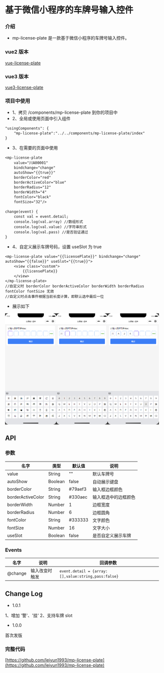 # 基于微信小程序的车牌号输入控件

### 介绍

- mp-license-plate 是一款基于微信小程序的车牌号输入控件。

### vue2 版本

[vue-license-plate](https://github.com/leiyun1993/vue2-license-plate)

### vue3 版本

[vue3-license-plate](https://github.com/leiyun1993/vue3-license-plate)

### 项目中使用

- 1、拷贝 /components/mp-license-plate 到你的项目中
- 2、全局或使用页面中引入组件

```
"usingComponents": {
    "mp-license-plate":"../../components/mp-license-plate/index"
}
```

- 3、在需要的页面中使用

```
<mp-license-plate
    value="川A00001"
    bindchange="change"
    autoShow="{{true}}"
    borderColor="red"
    borderActiveColor="blue"
    borderRadius="12"
    borderWidth="4"
    fontColor="black"
    fontSize="32"/>

change(event) {
    const val = event.detail;
    console.log(val.array) //数组形式
    console.log(val.value) //字符串形式
    console.log(val.pass) //是否验证通过
}
```

- 4、自定义展示车牌号码，设置 useSlot 为 true

```
<mp-license-plate value="{{licensePlate}}" bindchange="change" autoShow="{{false}}" useSlot="{{true}}">
    <view class="custom">
        {{licensePlate}}
    </view>
</mp-license-plate>
//自定义时 borderColor borderActiveColor borderWidth borderRadius  fontColor fontSize 无效
//自定义时点击事件根据当前长度计算，即默认选中最后一位
```

- 展示如下

![](https://github.com/leiyun1993/mp-license-plate/raw/main/screenshot/s1.jpeg)

## API

### 参数

| 名字              | 类型    | 默认值  | 说明                 |
| ----------------- | ------- | ------- | -------------------- |
| value             | String  | ""      | 默认车牌号           |
| autoShow          | Boolean | false   | 自动展示键盘         |
| borderColor       | String  | #79aef3 | 输入框边框颜色       |
| borderActiveColor | String  | #330aec | 输入框选中的边框颜色 |
| borderWidth       | Number  | 1       | 边框宽度             |
| borderRadius      | Number  | 6       | 边框圆角             |
| fontColor         | String  | #333333 | 文字颜色             |
| fontSize          | Number  | 16      | 文字大小             |
| useSlot           | Boolean | false   | 是否自定义展示车牌   |

### Events

| 名字    | 说明           | 回调参数                                            |
| ------- | -------------- | --------------------------------------------------- |
| @change | 输入改变时触发 | `event.detail = {array:[],value:string,pass:false}` |

## Change Log

- 1.0.1

1、增加 '警'、'挂'
2、支持车牌 slot

- 1.0.0

首次发版

### 完整代码

[https://github.com/leiyun1993/mp-license-plate](https://github.com/leiyun1993/mp-license-plate)

